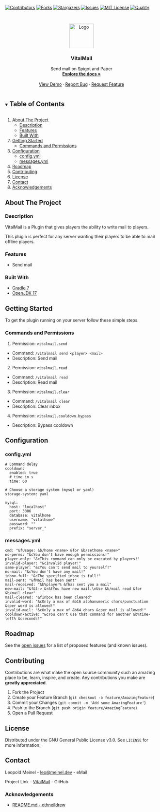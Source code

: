 <!-- PROJECT SHIELDS -->

[![Contributors][contributors-shield]][contributors-url]
[![Forks][forks-shield]][forks-url]
[![Stargazers][stars-shield]][stars-url]
[![Issues][issues-shield]][issues-url]
[![MIT License][license-shield]][license-url]
[![Quality][quality-shield]][quality-url]

<!-- PROJECT LOGO -->
<!--suppress ALL -->
<br />
<p align="center">
  <a href="https://github.com/LeoMeinel/VitalMail">
    <img src="images/logo.png" alt="Logo" width="80" height="80">
  </a>

<h3 align="center">VitalMail</h3>

  <p align="center">
    Send mail on Spigot and Paper
    <br />
    <a href="https://github.com/LeoMeinel/VitalMail"><strong>Explore the docs »</strong></a>
    <br />
    <br />
    <a href="https://github.com/LeoMeinel/VitalMail">View Demo</a>
    ·
    <a href="https://github.com/LeoMeinel/VitalMail/issues">Report Bug</a>
    ·
    <a href="https://github.com/LeoMeinel/VitalMail/issues">Request Feature</a>
  </p>

<!-- TABLE OF CONTENTS -->
<details open="open">
  <summary><h2 style="display: inline-block">Table of Contents</h2></summary>
  <ol>
    <li>
      <a href="#about-the-project">About The Project</a>
      <ul>
        <li><a href="#description">Description</a></li>
        <li><a href="#features">Features</a></li>
        <li><a href="#built-with">Built With</a></li>
      </ul>
    </li>
    <li>
      <a href="#getting-started">Getting Started</a>
      <ul>
        <li><a href="#commands-and-permissions">Commands and Permissions</a></li>
	  </ul>
	</li>
	<li>
	  <a href="#configuration">Configuration</a>
      <ul>
        <li><a href="#configyml">config.yml</a></li>
		<li><a href="#messagesyml">messages.yml</a></li>
      </ul>
    </li>
    <li><a href="#roadmap">Roadmap</a></li>
    <li><a href="#contributing">Contributing</a></li>
    <li><a href="#license">License</a></li>
    <li><a href="#contact">Contact</a></li>
    <li><a href="#acknowledgements">Acknowledgements</a></li>
  </ol>
</details>

<!-- ABOUT THE PROJECT -->

## About The Project

### Description

VitalMail is a Plugin that gives players the ability to write mail to players.

This plugin is perfect for any server wanting their players to be able to mail offline players.

### Features

- Send mail

### Built With

- [Gradle 7](https://docs.gradle.org/7.4/release-notes.html)
- [OpenJDK 17](https://openjdk.java.net/projects/jdk/17/)

<!-- GETTING STARTED -->

## Getting Started

To get the plugin running on your server follow these simple steps.

### Commands and Permissions

1. Permission: `vitalmail.send`

- Command: `/vitalmail send <player> <mail>`
- Description: Send mail

2. Permission: `vitalmail.read`

- Command: `/vitalmail read`
- Description: Read mail

3. Permission: `vitalmail.clear`

- Command: `/vitalmail clear`
- Description: Clear inbox

4. Permission: `vitalmail.cooldown.bypass`

- Description: Bypass cooldown

## Configuration

### config.yml

```
# Command delay
cooldown:
  enabled: true
  # time in s
  time: 60

# Choose a storage system (mysql or yaml)
storage-system: yaml

mysql:
  host: "localhost"
  port: 3306
  database: vitalhome
  username: "vitalhome"
  password: ""
  prefix: "server_"
```

### messages.yml

```
cmd: "&fUsage: &b/home <name> &for &b/sethome <name>"
no-perms: "&cYou don't have enough permissions!"
player-only: "&cThis command can only be executed by players!"
invalid-player: "&cInvalid player!"
same-player: "&cYou can't send mail to yourself!"
no-mail: "&cYou don't have any mail!"
inbox-full: "&cThe specified inbox is full!"
mail-sent: "&fMail has been sent"
mail-received: "&b%player% &fhas sent you a mail"
new-mail: "&f&l-> &r&fYou have new mail.\nUse &b/mail read &for &b/mail clear"
mail-cleared: "&fInbox has been cleared"
invalid-word: "&cOnly a max of &b16 alphanumeric chars/punctuation &cper word is allowed!"
invalid-mail: "&cOnly a max of &b64 chars &cper mail is allowed!"
cooldown-active: "&cYou can't use that command for another &b%time-left% &cseconds!"
```

<!-- ROADMAP -->

## Roadmap

See the [open issues](https://github.com/LeoMeinel/VitalMail/issues) for a list of proposed features (and known
issues).

<!-- CONTRIBUTING -->

## Contributing

Contributions are what make the open source community such an amazing place to be, learn, inspire, and create. Any
contributions you make are **greatly appreciated**.

1. Fork the Project
2. Create your Feature Branch (`git checkout -b feature/AmazingFeature`)
3. Commit your Changes (`git commit -m 'Add some AmazingFeature'`)
4. Push to the Branch (`git push origin feature/AmazingFeature`)
5. Open a Pull Request

<!-- LICENSE -->

## License

Distributed under the GNU General Public License v3.0. See `LICENSE` for more information.

<!-- CONTACT -->

## Contact

Leopold Meinel - [leo@meinel.dev](mailto:leo@meinel.dev) - eMail

Project Link - [VitalMail](https://github.com/LeoMeinel/VitalMail) - GitHub

<!-- ACKNOWLEDGEMENTS -->

### Acknowledgements

- [README.md - othneildrew](https://github.com/othneildrew/Best-README-Template)

<!-- MARKDOWN LINKS & IMAGES -->

[contributors-shield]: https://img.shields.io/github/contributors-anon/LeoMeinel/VitalMail?style=for-the-badge
[contributors-url]: https://github.com/LeoMeinel/VitalMail/graphs/contributors
[forks-shield]: https://img.shields.io/github/forks/LeoMeinel/VitalMail?label=Forks&style=for-the-badge
[forks-url]: https://github.com/LeoMeinel/VitalMail/network/members
[stars-shield]: https://img.shields.io/github/stars/LeoMeinel/VitalMail?style=for-the-badge
[stars-url]: https://github.com/LeoMeinel/VitalMail/stargazers
[issues-shield]: https://img.shields.io/github/issues/LeoMeinel/VitalMail?style=for-the-badge
[issues-url]: https://github.com/LeoMeinel/VitalMail/issues
[license-shield]: https://img.shields.io/github/license/LeoMeinel/VitalMail?style=for-the-badge
[license-url]: https://github.com/LeoMeinel/VitalMail/blob/main/LICENSE
[quality-shield]: https://img.shields.io/codefactor/grade/github/LeoMeinel/VitalMail?style=for-the-badge
[quality-url]: https://www.codefactor.io/repository/github/LeoMeinel/VitalMail
